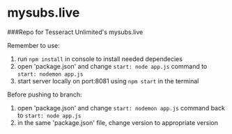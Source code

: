 # mysubs.live
###Repo for Tesseract Unlimited's mysubs.live

Remember to use: 
1. run `npm install` in console to install needed dependecies 
2. open 'package.json' and change `start: node app.js` command to `start: nodemon app.js`
3. start server locally on port:8081 using `npm start` in the terminal

Before pushing to branch:
1. open 'package.json' and change `start: nodemon app.js` command back to `start: node app.js`
2. in the same 'package.json' file, change version to appropriate version
